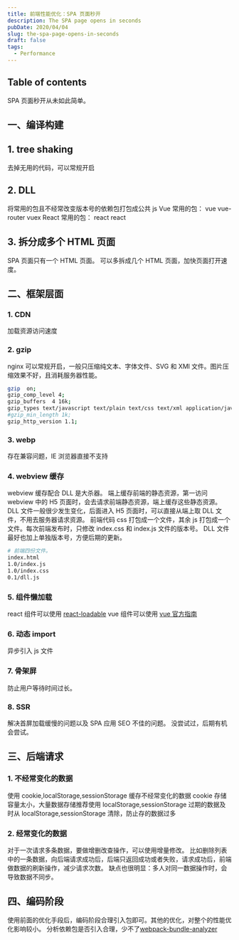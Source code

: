```yaml
---
title: 前端性能优化：SPA 页面秒开
description: The SPA page opens in seconds
pubDate: 2020/04/04
slug: the-spa-page-opens-in-seconds
draft: false
tags:
  - Performance
---
```


## Table of contents

SPA 页面秒开从未如此简单。

## 一、编译构建

## 1. tree shaking

去掉无用的代码，可以常规开启

## 2. DLL

将常用的包且不经常改变版本号的依赖包打包成公共 js
Vue 常用的包： vue vue-router vuex
React 常用的包： react react

## 3. 拆分成多个 HTML 页面

SPA 页面只有一个 HTML 页面。
可以多拆成几个 HTML 页面，加快页面打开速度。

## 二、框架层面

### 1. CDN

加载资源访问速度

### 2. gzip

nginx 可以常规开启，一般只压缩纯文本、字体文件、SVG 和 XMl 文件。图片压缩效果不好，且消耗服务器性能。

```bash
gzip  on;
gzip_comp_level 4;
gzip_buffers  4 16k;
gzip_types text/javascript text/plain text/css text/xml application/javascript application/x-javascript application/xml  application/x-httpd-php application/vnd.ms-fontobject font/ttf font/opentype font/x-woff image/svg+xml;
#gzip_min_length 1k;
gzip_http_version 1.1;
```

### 3. webp

存在兼容问题，IE 浏览器直接不支持

### 4. webview 缓存

webview 缓存配合 DLL 是大杀器。
端上缓存前端的静态资源，第一访问 webview 中的 H5 页面时，会去请求前端静态资源，端上缓存这些静态资源。
DLL 文件一般很少发生变化，后面进入 H5 页面时，可以直接从端上取 DLL 文件，不用去服务器请求资源。
前端代码 css 打包成一个文件，其余 js 打包成一个文件。每次前端发布时，只修改 index.css 和 index.js 文件的版本号。
DLL 文件最好也加上单独版本号，方便后期的更新。

```bash
# 前端四份文件。
index.html
1.0/index.js
1.0/index.css
0.1/dll.js
```

### 5. 组件懒加载

react 组件可以使用 [react-loadable](https://github.com/jamiebuilds/react-loadable)
vue 组件可以使用 [vue 官方指南](https://router.vuejs.org/guide/advanced/lazy-loading.html#grouping-components-in-the-same-chunk)

### 6. 动态 import

异步引入 js 文件

### 7. 骨架屏

防止用户等待时间过长。

### 8. SSR

解决首屏加载缓慢的问题以及 SPA 应用 SEO 不佳的问题。
没尝试过，后期有机会尝试。

## 三、后端请求

### 1. 不经常变化的数据

使用 cookie,localStorage,sessionStorage 缓存不经常变化的数据
cookie 存储容量太小，大量数据存储推荐使用 localStorage,sessionStorage
过期的数据及时从 localStorage,sessionStorage 清除，防止存的数据过多

### 2. 经常变化的数据

对于一次请求多条数据，要做增删改查操作，可以使用增量修改。
比如删除列表中的一条数据，向后端请求成功后，后端只返回成功或者失败，请求成功后，前端做数据的刷新操作，减少请求次数。
缺点也很明显：多人对同一数据操作时，会导致数据不同步。

## 四、编码阶段

使用前面的优化手段后，编码阶段合理引入包即可。其他的优化，对整个的性能优化影响较小。
分析依赖包是否引入合理，少不了[webpack-bundle-analyzer](https://github.com/webpack-contrib/webpack-bundle-analyzer)
